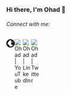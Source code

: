 ### Hi there, I'm Ohad 👋

<!--
**ohadf/ohadf** is a ✨ _special_ ✨ repository because its `README.md` (this file) appears on my GitHub profile.
-->

###### Connect with me:

[<img align="left" alt="Ohad | Website" width="22px" src="https://raw.githubusercontent.com/iconic/open-iconic/master/svg/globe.svg" style="text-shadow: 0 0 3px #000;"/>][website]
[<img align="left" alt="Ohad | YouTube" width="22px" src="https://cdn.jsdelivr.net/npm/simple-icons@v3/icons/youtube.svg" />][youtube]
[<img align="left" alt="Ohad | LinkedIn" width="22px" src="https://cdn.jsdelivr.net/npm/simple-icons@v3/icons/linkedin.svg" />][linkedin]
[<img align="left" alt="Ohad | Twitter" width="22px" src="https://cdn.jsdelivr.net/npm/simple-icons@v3/icons/twitter.svg" />][twitter]

[website]: https://www.ohadf.com
[youtube]: https://youtube.com/c/ohadfried
[linkedin]: https://www.linkedin.com/in/ohadfried
[twitter]: https://twitter.com/ohadf
